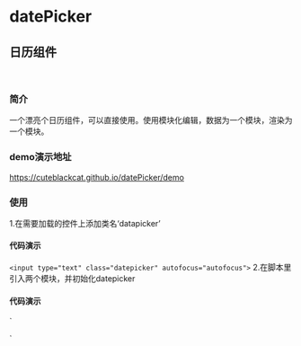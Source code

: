 # datePicker
## 日历组件
<br>

### 简介
一个漂亮个日历组件，可以直接使用。使用模块化编辑，数据为一个模块，渲染为一个模块。
<br>

### demo演示地址
 https://cuteblackcat.github.io/datePicker/demo
<br>

### 使用
  1.在需要加载的控件上添加类名‘datapicker’
  
#### 代码演示
`<input type="text" class="datepicker" autofocus="autofocus">`
  2.在脚本里引入两个模块，并初始化datepicker
#### 代码演示
`<script type="text/javascript" src="js/data.js"></script>
<script type="text/javascript" src="js/main.js"></script>
<script type="text/javascript">
datepicker.init('.datepicker');
</script>`



